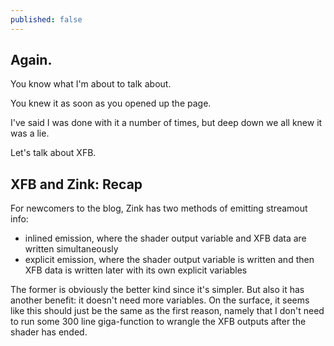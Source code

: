 ```yaml
---
published: false
---
```

## Again.

You know what I'm about to talk about.

You knew it as soon as you opened up the page.

I've said I was done with it a number of times, but deep down we all knew it was a lie.

Let's talk about XFB.

## XFB and Zink: Recap
For newcomers to the blog, Zink has two methods of emitting streamout info:
* inlined emission, where the shader output variable and XFB data are written simultaneously
* explicit emission, where the shader output variable is written and then XFB data is written later with its own explicit variables

The former is obviously the better kind since it's simpler. But also it has another benefit: it doesn't need more variables. On the surface, it seems like this should just be the same as the first reason, namely that I don't need to run some 300 line giga-function to wrangle the XFB outputs after the shader has ended.